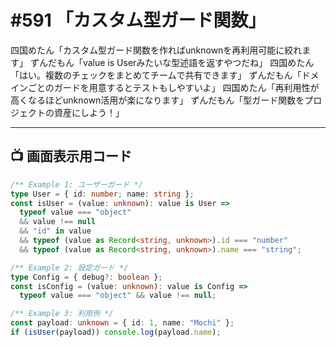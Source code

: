 # #591 「カスタム型ガード関数」

四国めたん「カスタム型ガード関数を作ればunknownを再利用可能に絞れます」
ずんだもん「value is Userみたいな型述語を返すやつだね」
四国めたん「はい。複数のチェックをまとめてチームで共有できます」
ずんだもん「ドメインごとのガードを用意するとテストもしやすいよ」
四国めたん「再利用性が高くなるほどunknown活用が楽になります」
ずんだもん「型ガード関数をプロジェクトの資産にしよう！」

---

## 📺 画面表示用コード

```typescript
/** Example 1: ユーザーガード */
type User = { id: number; name: string };
const isUser = (value: unknown): value is User =>
  typeof value === "object"
  && value !== null
  && "id" in value
  && typeof (value as Record<string, unknown>).id === "number"
  && typeof (value as Record<string, unknown>).name === "string";

/** Example 2: 設定ガード */
type Config = { debug?: boolean };
const isConfig = (value: unknown): value is Config =>
  typeof value === "object" && value !== null;

/** Example 3: 利用例 */
const payload: unknown = { id: 1, name: "Mochi" };
if (isUser(payload)) console.log(payload.name);
```
